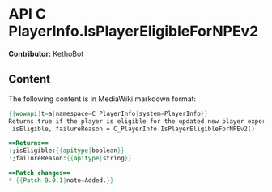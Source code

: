 # API C PlayerInfo.IsPlayerEligibleForNPEv2

**Contributor:** KethoBot

## Content

The following content is in MediaWiki markdown format:

```mediawiki
{{wowapi|t=a|namespace=C_PlayerInfo|system=PlayerInfo}}
Returns true if the player is eligible for the updated new player experience tutorial, or false and a reasons string if not.
 isEligible, failureReason = C_PlayerInfo.IsPlayerEligibleForNPEv2()

==Returns==
:;isEligible:{{apitype|boolean}}
:;failureReason:{{apitype|string}}

==Patch changes==
* {{Patch 9.0.1|note=Added.}}
```